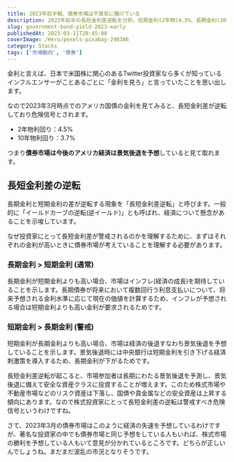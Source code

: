 ```yaml
---
title: 2023年前半戦、債券市場は不景気に賭けている
description: 2023年前半の長短金利差逆転を分析。短期金利(2年物)4.5%、長期金利(10年物)3.7%で逆イールド発生。債券市場が景気後退を予想し、投資家にとっての危険信号となる理由を詳細解説。
slug: government-bond-yield-2023-early
publishedAt: 2023-03-11T20:45:00
coverImage: /Hero/pexels-pixabay-290386
category: Stocks
tags: ['市場動向', '債券']
---
```


金利と言えば、日本で米国株に関心のあるTwitter投資家なら多くが知っているインフルエンサーがことあるごとに「金利を見ろ」と言っていたことを思い出します。

なので2023年3月時点でのアメリカ国債の金利を見てみると、長短金利差が逆転しており危険信号とされます。

- 2年物利回り：4.5%
- 10年物利回り：3.7%

つまり**債券市場は今後のアメリカ経済は景気後退を予想**していると見て取れます。

## 長短金利差の逆転

長期金利と短期金利の差が逆転する現象を「長短金利差逆転」と呼びます。一般的に「イールドカーブの逆転(逆イールド)」とも呼ばれ、経済について懸念があることを示唆しています。

なぜ投資家にとって長短金利差が警戒されるのかを理解するために、まずはそれぞれの金利が高いときに債券市場が考えていることを理解する必要があります。

### 長期金利 > 短期金利 (通常)

長期金利が短期金利よりも高い場合、市場はインフレ(経済の成長)を期待していることを示します。長期債券が将来において複数回行う利息支払いについて、将来予想される金利水準に応じて現在の価値を計算するため、インフレが予想される場合は短期金利よりも高い金利が要求されるためです。

### 短期金利 > 長期金利 (警戒)

短期金利が長期金利よりも高い場合、市場は経済の後退すなわち景気後退を予想していることを示します。景気後退時には中央銀行は短期金利を引き下げる経済刺激策を導入するため、長期金利が下がるためです。

長短金利差逆転が起こると、市場参加者は長期にわたる景気後退を予測し、景気後退に備えて安全な資産クラスに投資することが増えます。このため株式市場や不動産市場などのリスク資産は下落し、国債や貴金属などの安全資産は上昇する傾向にあります。なので株式投資家にとって長短金利差の逆転は警戒すべき危険信号というわけですね。

さて、2023年3月の債券市場はこのように経済の失速を予想しているわけですが、著名な投資家の中でも債券市場と同じ予想をしている人もいれば、株式市場の勝利を予想している人もいて意見が分かれているところです。どちらが正しいんでしょうね。まだまだ波乱の市況となりそうです。
